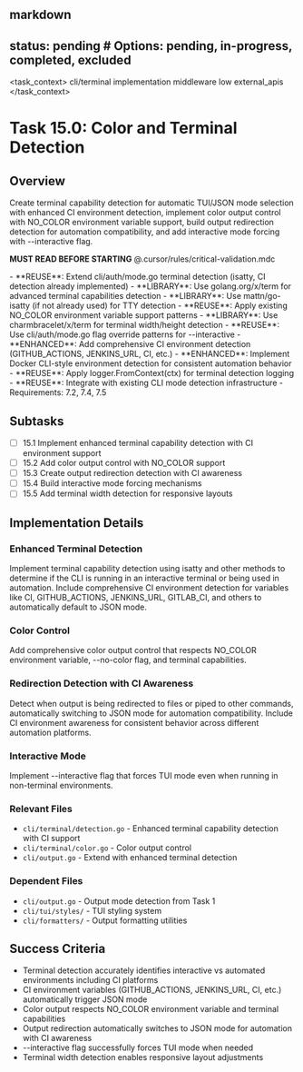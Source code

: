 ## markdown

## status: pending # Options: pending, in-progress, completed, excluded

<task_context>
<domain>cli/terminal</domain>
<type>implementation</type>
<scope>middleware</scope>
<complexity>low</complexity>
<dependencies>external_apis</dependencies>
</task_context>

# Task 15.0: Color and Terminal Detection

## Overview

Create terminal capability detection for automatic TUI/JSON mode selection with enhanced CI environment detection, implement color output control with NO_COLOR environment variable support, build output redirection detection for automation compatibility, and add interactive mode forcing with --interactive flag.

<import>**MUST READ BEFORE STARTING** @.cursor/rules/critical-validation.mdc</import>

<requirements>
- **REUSE**: Extend cli/auth/mode.go terminal detection (isatty, CI detection already implemented)
- **LIBRARY**: Use golang.org/x/term for advanced terminal capabilities detection
- **LIBRARY**: Use mattn/go-isatty (if not already used) for TTY detection
- **REUSE**: Apply existing NO_COLOR environment variable support patterns
- **LIBRARY**: Use charmbracelet/x/term for terminal width/height detection
- **REUSE**: Use cli/auth/mode.go flag override patterns for --interactive
- **ENHANCED**: Add comprehensive CI environment detection (GITHUB_ACTIONS, JENKINS_URL, CI, etc.)
- **ENHANCED**: Implement Docker CLI-style environment detection for consistent automation behavior
- **REUSE**: Apply logger.FromContext(ctx) for terminal detection logging
- **REUSE**: Integrate with existing CLI mode detection infrastructure
- Requirements: 7.2, 7.4, 7.5
</requirements>

## Subtasks

- [ ] 15.1 Implement enhanced terminal capability detection with CI environment support
- [ ] 15.2 Add color output control with NO_COLOR support
- [ ] 15.3 Create output redirection detection with CI awareness
- [ ] 15.4 Build interactive mode forcing mechanisms
- [ ] 15.5 Add terminal width detection for responsive layouts

## Implementation Details

### Enhanced Terminal Detection

Implement terminal capability detection using isatty and other methods to determine if the CLI is running in an interactive terminal or being used in automation. Include comprehensive CI environment detection for variables like CI, GITHUB_ACTIONS, JENKINS_URL, GITLAB_CI, and others to automatically default to JSON mode.

### Color Control

Add comprehensive color output control that respects NO_COLOR environment variable, --no-color flag, and terminal capabilities.

### Redirection Detection with CI Awareness

Detect when output is being redirected to files or piped to other commands, automatically switching to JSON mode for automation compatibility. Include CI environment awareness for consistent behavior across different automation platforms.

### Interactive Mode

Implement --interactive flag that forces TUI mode even when running in non-terminal environments.

### Relevant Files

- `cli/terminal/detection.go` - Enhanced terminal capability detection with CI support
- `cli/terminal/color.go` - Color output control
- `cli/output.go` - Extend with enhanced terminal detection

### Dependent Files

- `cli/output.go` - Output mode detection from Task 1
- `cli/tui/styles/` - TUI styling system
- `cli/formatters/` - Output formatting utilities

## Success Criteria

- Terminal detection accurately identifies interactive vs automated environments including CI platforms
- CI environment variables (GITHUB_ACTIONS, JENKINS_URL, CI, etc.) automatically trigger JSON mode
- Color output respects NO_COLOR environment variable and terminal capabilities
- Output redirection automatically switches to JSON mode for automation with CI awareness
- --interactive flag successfully forces TUI mode when needed
- Terminal width detection enables responsive layout adjustments
